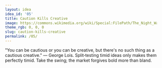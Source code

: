 ```yaml
---
layout: idea
idea_id: '05'
title: Caution Kills Creative
image: https://commons.wikimedia.org/wiki/Special:FilePath/The_Night_Watch_-_HD.jpg
theme_rgb: 0, 0, 0
slug: caution-kills-creative
permalink: /05/
---
```


"You can be cautious or you can be creative, but there's no such thing as a cautious creative." — George Lois. Split‑testing timid ideas only makes them perfectly timid. Take the swing; the market forgives bold more than bland.
